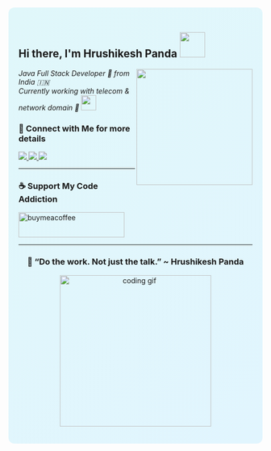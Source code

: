 <div style="background: linear-gradient(135deg, #e0f7fa, #e1f5fe); padding: 20px; border-radius: 12px;">

<h2> Hi there, I'm Hrushikesh Panda <img src="https://media.giphy.com/media/mGcNjsfWAjY5AEZNw6/giphy.gif" width="50"/> </h2>

<img align='right' src="https://media.giphy.com/media/3og0IPxMM0erATueVW/giphy.gif" width="230">

<p><em>Java Full Stack Developer 🚀 from India 🇮🇳  <br>
Currently working with telecom & network domain 📡 <img src="https://media.giphy.com/media/fYSnHlufseco8Fh93Z/giphy.gif" width="30"/></em></p>


### 🔗 Connect with Me for more details

<p>
  <a href="https://www.linkedin.com/in/rishi-k-panda/" target="_blank">
    <img src="https://img.shields.io/badge/-rishi--k--panda-blue?style=flat-square&logo=Linkedin&logoColor=white"/>
  </a>
  <a href="https://github.com/rishikeshpanda" target="_blank">
    <img src="https://img.shields.io/github/followers/rishikeshpanda?label=Follow&style=social"/>
  </a>
  <a href="mailto:phrushikesh60@gmail.com" target="_blank">
    <img src="https://img.shields.io/badge/Email-phrushikesh60@gmail.com-red?style=flat-square&logo=gmail&logoColor=white"/>
  </a>
</p>

---

### ☕ Support My Code Addiction
<p>
  <a href="https://www.buymeacoffee.com/Rishi" target="_blank">
    <img src="https://cdn.buymeacoffee.com/buttons/v2/default-yellow.png" height="50" width="210" alt="buymeacoffee"/>
  </a>
</p>

---

<h3 align="center">💬 “Do the work. Not just the talk.” ~ Hrushikesh Panda</h3>

<p align="center">
  <img src="https://media.giphy.com/media/qgQUggAC3Pfv687qPC/giphy.gif" width="300" alt="coding gif"/>
</p>

</div>
